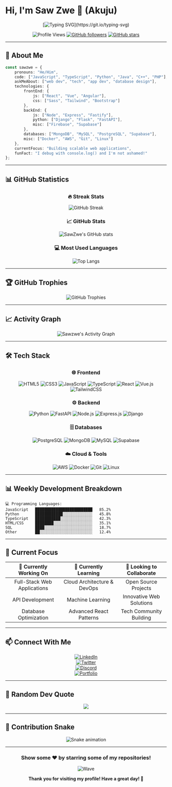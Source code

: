 # Hi, I'm Saw Zwe 👋 (Akuju)

<div align="center">
  
[![Typing SVG](https://readme-typing-svg.herokuapp.com?font=Architects+Daughter&color=7AF79A&size=30&lines=Hey!+It's+Saw+Zwe!;I'm+a+Full+Stack+Developer...;I+love+coding+and+innovation!;Welcome+to+my+profile!)](https://git.io/typing-svg)

</div>

<div align="center">
  
![Profile Views](https://komarev.com/ghpvc/?username=sawzwe&color=blueviolet&style=flat-square&label=Profile+Views)
[![GitHub followers](https://img.shields.io/github/followers/sawzwe?label=Followers&style=social)](https://github.com/sawzwe)
[![GitHub stars](https://img.shields.io/github/stars/sawzwe?label=Stars&style=social)](https://github.com/sawzwe)

</div>

---

## 🚀 About Me

```typescript
const sawzwe = {
    pronouns: "He/Him",
    code: ["JavaScript", "TypeScript", "Python", "Java", "C++", "PHP"],
    askMeAbout: ["web dev", "tech", "app dev", "database design"],
    technologies: {
        frontEnd: {
            js: ["React", "Vue", "Angular"],
            css: ["Sass", "Tailwind", "Bootstrap"]
        },
        backEnd: {
            js: ["Node", "Express", "Fastify"],
            python: ["Django", "Flask", "FastAPI"],
            misc: ["Firebase", "Supabase"]
        },
        databases: ["MongoDB", "MySQL", "PostgreSQL", "Supabase"],
        misc: ["Docker", "AWS", "Git", "Linux"]
    },
    currentFocus: "Building scalable web applications",
    funFact: "I debug with console.log() and I'm not ashamed!"
};
```

---

## 📊 GitHub Statistics

<div align="center">

### 🔥 Streak Stats
![GitHub Streak](https://github-readme-streak-stats.herokuapp.com/?user=sawzwe&theme=radical&hide_border=true)

### 📈 GitHub Stats
![SawZwe's GitHub stats](https://github-readme-stats.vercel.app/api?username=sawzwe&show_icons=true&theme=radical&hide_border=true&include_all_commits=true&count_private=true)

### 💻 Most Used Languages
![Top Langs](https://github-readme-stats.vercel.app/api/top-langs/?username=sawzwe&layout=compact&theme=radical&hide_border=true&langs_count=10)

</div>

---

## 🏆 GitHub Trophies

<div align="center">

![GitHub Trophies](https://github-profile-trophy.vercel.app/?username=sawzwe&theme=radical&no-frame=true&no-bg=false&margin-w=4)

</div>

---

## 📈 Activity Graph

<div align="center">

![Sawzwe's Activity Graph](https://github-readme-activity-graph.vercel.app/graph?username=sawzwe&theme=tokyo-night&hide_border=true&area=true)

</div>

---

## 🛠️ Tech Stack

<div align="center">

### 🌐 Frontend
![HTML5](https://img.shields.io/badge/html5-%23E34F26.svg?style=for-the-badge&logo=html5&logoColor=white)
![CSS3](https://img.shields.io/badge/css3-%231572B6.svg?style=for-the-badge&logo=css3&logoColor=white)
![JavaScript](https://img.shields.io/badge/javascript-%23323330.svg?style=for-the-badge&logo=javascript&logoColor=%23F7DF1E)
![TypeScript](https://img.shields.io/badge/typescript-%23007ACC.svg?style=for-the-badge&logo=typescript&logoColor=white)
![React](https://img.shields.io/badge/react-%2320232a.svg?style=for-the-badge&logo=react&logoColor=%2361DAFB)
![Vue.js](https://img.shields.io/badge/vuejs-%2335495e.svg?style=for-the-badge&logo=vuedotjs&logoColor=%234FC08D)
![TailwindCSS](https://img.shields.io/badge/tailwindcss-%2338B2AC.svg?style=for-the-badge&logo=tailwind-css&logoColor=white)

### ⚙️ Backend
![Python](https://img.shields.io/badge/python-3670A0?style=for-the-badge&logo=python&logoColor=ffdd54)
![FastAPI](https://img.shields.io/badge/FastAPI-005571?style=for-the-badge&logo=fastapi)
![Node.js](https://img.shields.io/badge/node.js-6DA55F?style=for-the-badge&logo=node.js&logoColor=white)
![Express.js](https://img.shields.io/badge/express.js-%23404d59.svg?style=for-the-badge&logo=express&logoColor=%2361DAFB)
![Django](https://img.shields.io/badge/django-%23092E20.svg?style=for-the-badge&logo=django&logoColor=white)

### 🗄️ Databases
![PostgreSQL](https://img.shields.io/badge/postgresql-%23316192.svg?style=for-the-badge&logo=postgresql&logoColor=white)
![MongoDB](https://img.shields.io/badge/MongoDB-%234ea94b.svg?style=for-the-badge&logo=mongodb&logoColor=white)
![MySQL](https://img.shields.io/badge/mysql-%2300f.svg?style=for-the-badge&logo=mysql&logoColor=white)
![Supabase](https://img.shields.io/badge/Supabase-3ECF8E?style=for-the-badge&logo=supabase&logoColor=white)

### ☁️ Cloud & Tools
![AWS](https://img.shields.io/badge/AWS-%23FF9900.svg?style=for-the-badge&logo=amazon-aws&logoColor=white)
![Docker](https://img.shields.io/badge/docker-%230db7ed.svg?style=for-the-badge&logo=docker&logoColor=white)
![Git](https://img.shields.io/badge/git-%23F05033.svg?style=for-the-badge&logo=git&logoColor=white)
![Linux](https://img.shields.io/badge/Linux-FCC624?style=for-the-badge&logo=linux&logoColor=black)

</div>

---

## 📊 Weekly Development Breakdown

```text
💻 Programming Languages:
JavaScript   █████████████████████████   85.2%
Python       ████████████░░░░░░░░░░░░░   45.8%
TypeScript   ███████████░░░░░░░░░░░░░░   42.3%
HTML/CSS     ████████░░░░░░░░░░░░░░░░░   35.1%
SQL          ████░░░░░░░░░░░░░░░░░░░░░   18.7%
Other        ██░░░░░░░░░░░░░░░░░░░░░░░   12.4%
```

---

## 🎯 Current Focus

<div align="center">

| 🔭 Currently Working On | 🌱 Currently Learning | 👯 Looking to Collaborate |
|:---:|:---:|:---:|
| Full-Stack Web Applications | Cloud Architecture & DevOps | Open Source Projects |
| API Development | Machine Learning | Innovative Web Solutions |
| Database Optimization | Advanced React Patterns | Tech Community Building |

</div>

---

## 📫 Connect With Me

<div align="center">

[![LinkedIn](https://img.shields.io/badge/LinkedIn-%230077B5.svg?style=for-the-badge&logo=linkedin&logoColor=white)](https://linkedin.com/in/sawzwe)  
[![Twitter](https://img.shields.io/badge/Twitter-%231DA1F2.svg?style=for-the-badge&logo=Twitter&logoColor=white)](https://twitter.com/sawzwe)  
[![Discord](https://img.shields.io/badge/Discord-%237289DA.svg?style=for-the-badge&logo=discord&logoColor=white)](https://discord.gg/sawzwe)  
[![Portfolio](https://img.shields.io/badge/Portfolio-%23000000.svg?style=for-the-badge&logo=firefox&logoColor=white)](https://sawzwe.dev)

</div>

---

## 💭 Random Dev Quote

<div align="center">

![](https://quotes-github-readme.vercel.app/api?type=horizontal&theme=radical)

</div>

---

## 🐍 Contribution Snake

<div align="center">

![Snake animation](https://github.com/sawzwe/sawzwe/blob/output/github-contribution-grid-snake.svg)

</div>

---

<div align="center">

### Show some ❤️ by starring some of my repositories!

![Wave](https://raw.githubusercontent.com/mayhemantt/mayhemantt/Update/svg/Bottom.svg)

**Thank you for visiting my profile! Have a great day! 🚀**

</div> 
